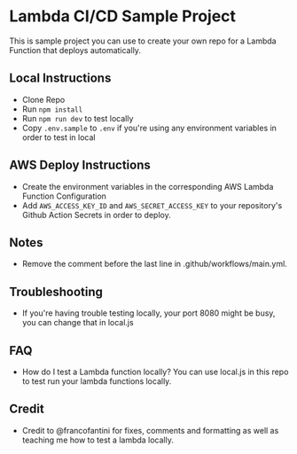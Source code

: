 # Lambda CI/CD Sample Project

This is sample project you can use to create your own repo for a Lambda Function that deploys automatically.

## Local Instructions

- Clone Repo
- Run `npm install`
- Run `npm run dev` to test locally
- Copy `.env.sample` to `.env` if you're using any environment variables in order to test in local

## AWS Deploy Instructions

- Create the environment variables in the corresponding AWS Lambda Function Configuration
- Add `AWS_ACCESS_KEY_ID` and `AWS_SECRET_ACCESS_KEY` to your repository's Github Action Secrets in order to deploy.

## Notes

- Remove the comment before the last line in .github/workflows/main.yml.

## Troubleshooting

- If you're having trouble testing locally, your port 8080 might be busy, you can change that in local.js

## FAQ

- How do I test a Lambda function locally? You can use local.js in this repo to test run your lambda functions locally.

## Credit

- Credit to @francofantini for fixes, comments and formatting as well as teaching me how to test a lambda locally. 